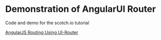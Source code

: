 # Demonstration of AngularUI Router

Code and demo for the scotch.io tutorial

[AngularJS Routing Using UI-Router](http://scotch.io/tutorials/javascript/angular-routing-using-ui-router)
